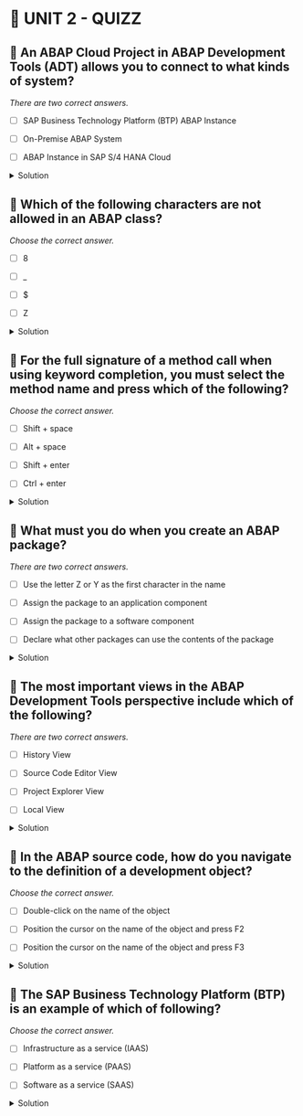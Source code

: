 # 🌸 UNIT 2 - QUIZZ

## 💮 An ABAP Cloud Project in ABAP Development Tools (ADT) allows you to connect to what kinds of system?

_There are two correct answers._

- [ ] SAP Business Technology Platform (BTP) ABAP Instance

- [ ] On-Premise ABAP System

- [ ] ABAP Instance in SAP S/4 HANA Cloud

<details>
  <summary>Solution</summary>

- [x] SAP Business Technology Platform (BTP) ABAP Instance

- [ ] On-Premise ABAP System

- [x] ABAP Instance in SAP S/4 HANA Cloud

</details>

## 💮 Which of the following characters are not allowed in an ABAP class?

_Choose the correct answer._

- [ ] 8

- [ ] \_

- [ ] $

- [ ] Z

<details>
  <summary>Solution</summary>

- [ ] 8

- [ ] \_

- [x] $

- [ ] Z

</details>

## 💮 For the full signature of a method call when using keyword completion, you must select the method name and press which of the following?

_Choose the correct answer._

- [ ] Shift + space

- [ ] Alt + space

- [ ] Shift + enter

- [ ] Ctrl + enter

<details>
  <summary>Solution</summary>

- [ ] Shift + space

- [ ] Alt + space

- [x] Shift + enter

- [ ] Ctrl + enter

</details>

## 💮 What must you do when you create an ABAP package?

_There are two correct answers._

- [ ] Use the letter Z or Y as the first character in the name

- [ ] Assign the package to an application component

- [ ] Assign the package to a software component

- [ ] Declare what other packages can use the contents of the package

<details>
  <summary>Solution</summary>

- [x] Use the letter Z or Y as the first character in the name

- [ ] Assign the package to an application component

- [x] Assign the package to a software component

- [ ] Declare what other packages can use the contents of the package

</details>

## 💮 The most important views in the ABAP Development Tools perspective include which of the following?

_There are two correct answers._

- [ ] History View

- [ ] Source Code Editor View

- [ ] Project Explorer View

- [ ] Local View

<details>
  <summary>Solution</summary>

- [ ] History View

- [x] Source Code Editor View

- [x] Project Explorer View

- [ ] Local View

</details>

## 💮 In the ABAP source code, how do you navigate to the definition of a development object?

_Choose the correct answer._

- [ ] Double-click on the name of the object

- [ ] Position the cursor on the name of the object and press F2

- [ ] Position the cursor on the name of the object and press F3

<details>
  <summary>Solution</summary>

- [ ] Double-click on the name of the object

- [ ] Position the cursor on the name of the object and press F2

- [x] Position the cursor on the name of the object and press F3

</details>

## 💮 The SAP Business Technology Platform (BTP) is an example of which of following?

_Choose the correct answer._

- [ ] Infrastructure as a service (IAAS)

- [ ] Platform as a service (PAAS)

- [ ] Software as a service (SAAS)

<details>
  <summary>Solution</summary>

- [ ] Infrastructure as a service (IAAS)

- [x] Platform as a service (PAAS)

- [ ] Software as a service (SAAS)

</details>
